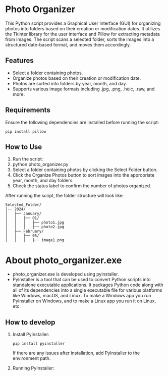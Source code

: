 # Photo Organizer
This Python script provides a Graphical User Interface (GUI) for organizing photos into folders based on their creation or modification dates. It utilizes the Tkinter library for the user interface and Pillow for extracting metadata from images. The script scans a selected folder, sorts the images into a structured date-based format, and moves them accordingly.

## Features
* Select a folder containing photos.
*	Organize photos based on their creation or modification date.
*	Photos are sorted into folders by year, month, and day.
*	Supports various image formats including .jpg, .png, .heic, .raw, and more.

## Requirements
Ensure the following dependencies are installed before running the script:
```
pip install pillow
```
## How to Use
1.	Run the script:
2.	python photo_organizer.py
3.	Select a folder containing photos by clicking the Select Folder button.
4.	Click the Organize Photos button to sort images into the appropriate year, month, and day folders.
5.	Check the status label to confirm the number of photos organized.

After running the script, the folder structure will look like:
```
Selected_Folder/
│-- 2024/
│   ├── January/
│   │   ├── 01/
│   │   │   ├── photo1.jpg
│   │   │   ├── photo2.jpg
│   ├── February/
│   │   ├── 05/
│   │   │   ├── image1.png
```

# About photo_organizer.exe
* photo_organizer.exe is developed using pyinstaller.
* PyInstaller is a tool that can be used to convert Python scripts into standalone executable applications. It packages Python code along with all of its dependencies into a single executable file for various platforms like Windows, macOS, and Linux. To make a Windows app you run PyInstaller on Windows, and to make a Linux app you run it on Linux, etc.

## How to develop 
1. Install PyInstaller:
   ```
   pip install pyinstaller
   ```
   If there are any issues after installation, add PyInstaller to the environment path.

2. Running PyInstaller:
   
